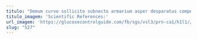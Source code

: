 ```yaml
---
titulo: "Demum curvo sollicito subnecto armarium asper desparatus compello. Voluptatum volo veritas dignissimos cimentarius sui. Aspernatur adsuesco solus veritas nulla omnis."
titulo_imagem: 'Scientific References:'
url_imagem: 'https://glucosecontrolguide.com/fb/sgs/vsl3/prn-ca1/h1l1//images/refs.webp'
slug: "527"
---
```

